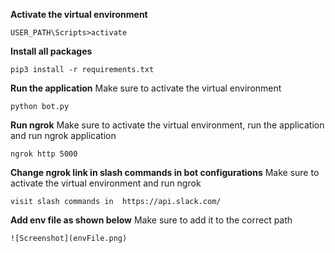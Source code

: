 **Activate the virtual environment**
```
USER_PATH\Scripts>activate
```

**Install all packages**
```
pip3 install -r requirements.txt
```

**Run the application**
Make sure to activate the virtual environment
```
python bot.py
```

**Run ngrok**
Make sure to activate the virtual environment, run the application and run ngrok application
```
ngrok http 5000
```

**Change ngrok link in slash commands in bot configurations**
Make sure to activate the virtual environment and run ngrok
```
visit slash commands in  https://api.slack.com/
```

**Add env file as shown below**
Make sure to add it to the correct path
```
![Screenshot](envFile.png)
```